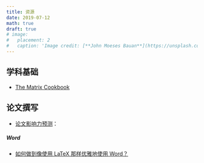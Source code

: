```yaml
---
title: 资源
date: 2019-07-12
math: true
draft: true
# image:
#   placement: 2
#   caption: 'Image credit: [**John Moeses Bauan**](https://unsplash.com/photos/OGZtQF8iC0g)'
---
```


## 学科基础

- [The Matrix Cookbook](https://www.math.uwaterloo.ca/~hwolkowi/matrixcookbook.pdf)


## 论文撰写

- [论文影响力预测](https://huggingface.co/spaces/ssocean/Newborn_Article_Impact_Predict)：


##### Word

- [如何做到像使用 LaTeX 那样优雅地使用 Word？](https://www.zhihu.com/question/20541531)